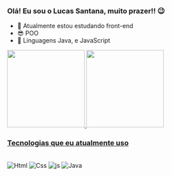 ### Olá! Eu sou o Lucas Santana, muito prazer!! 😉

- 🔭 Atualmente estou estudando front-end
- 😎 POO
- 🌱 Linguagens Java, e JavaScript

<div>
  <a href="https://portifolio-lucas-two.vercel.app/">
  <img height="180em" src="https://github-readme-stats.vercel.app/api?username=LucasSantana17&show_icons=true&theme=neon&include_all_commits=true$count_private=true")/>
  <img height="180em" src="https://github-readme-stats.vercel.app/api/top-langs/?username=LucasSantana17&layout=compact&langs_count=16&theme=neon"/>
</div>

### Tecnologias que eu atualmente uso 

<div style="display: inline-block"></br>
 <img aling="center" alt="Html" src="https://img.shields.io/badge/HTML5-E34F26?style=for-the-badge&logo=html5&logoColor=white">
 <img aling="center" alt="Css" src="https://img.shields.io/badge/CSS3-1572B6?style=for-the-badge&logo=css3&logoColor=white">
 <img aling="center" alt="js" src="https://img.shields.io/badge/JavaScript-323330?style=for-the-badge&logo=javascript&logoColor=F7DF1E" >
 <img aling="center" alt="Java" src="https://img.shields.io/badge/Java-ED8B00?style=for-the-badge&logo=openjdk&logoColor=white">
</div>
